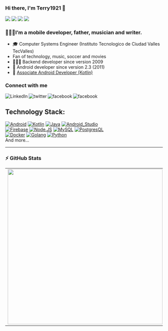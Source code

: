 ### Hi there, I'm Terry1921 👋 

![](https://badges.pufler.dev/visits/terry1921/terry1921?color=blue&style=plastic&logo=Android)
![](https://badges.pufler.dev/years/terry1921?color=red&style=plastic&logo=CodeIgniter)
![](https://badges.pufler.dev/repos/terry1921?color=orange&style=plastic&logo=Github)
![](https://badges.pufler.dev/commits/weekly/terry1921?color=9cf&style=plastic&logo=counter-strike)

<!-- **terry0022/terry0022** is a ✨ _special_ ✨ repository because its `README.md` (this file) appears on your GitHub profile. -->
### 🙋🏻‍♂️I’m a mobile developer, father, musician and writer.
- :mortar_board: Computer Systems Engineer (Instituto Tecnologico de Ciudad Valles TecValles)
- Fan of technology, music, soccer and movies
- 👨🏻‍💻 Backend developer since version 2009
- :robot: Android developer since version 2.3 (2011)
- 📃 [Associate Android Developer (Kotlin)][kotlin_credential]

<!-- ### Spotify Playing 🎧
[![Spotify](https://novatorem-h4kl01ual.vercel.app/api/spotify)](https://open.spotify.com/user/terry1921) 
-->


### Connect with me 

[<img align="left" alt="LinkedIn" src="https://img.shields.io/badge/linkedin-%230077B5.svg?&style=for-the-badge&logo=linkedin&logoColor=white" />][linkedin]
[<img align="left" alt="twitter" src="https://img.shields.io/badge/twitter-%231DA1F2.svg?&style=for-the-badge&logo=twitter&logoColor=white" />][twitter]
[<img align="left" alt="facebook" src="https://img.shields.io/badge/facebook-%231877F2.svg?&style=for-the-badge&logo=facebook&logoColor=white" />][facebook]
[<img align="left" alt="facebook" src="https://img.shields.io/badge/Google%20Play-414141?logo=google-play&logoColor=white&style=for-the-badge" />][google_play]

</br>

## Technology Stack:

[![Android](https://img.shields.io/badge/Android-30D780?style=for-the-badge&logo=android&logoColor=white&labelColor=101010)]()
[![Kotlin](https://img.shields.io/badge/Kotlin-2D91F7?style=for-the-badge&logo=kotlin&logoColor=white&labelColor=101010)]()
[![Java](https://img.shields.io/badge/Java-E61F24?style=for-the-badge&logo=java&logoColor=white&labelColor=101010)]()
[![Android_Studio](https://img.shields.io/badge/Android_Studio-3EDC84?style=for-the-badge&logo=android-studio&logoColor=white&labelColor=101010)]()
</br>
[![Firebase](https://img.shields.io/badge/Firebase-F6830C?style=for-the-badge&logo=firebase&logoColor=white&labelColor=101010)]()
[![Node.JS](https://img.shields.io/badge/Node.JS-7BA91A?style=for-the-badge&logo=node.js&logoColor=white&labelColor=101010)]()
[![MySQL](https://img.shields.io/badge/MySQL-DE8900?style=for-the-badge&logo=mysql&logoColor=white&labelColor=101010)]()
[![PostgresQL](https://shields.io/badge/Postgresql-336791?style=for-the-badge&logo=postgresql&logoColor=white&labelColor=101010)]()
</br>
[![Docker](https://img.shields.io/badge/Docker-2391E6?style=for-the-badge&logo=docker&logoColor=white&labelColor=101010)]()
[![Golang](https://img.shields.io/badge/Golang-00A7D0?style=for-the-badge&logo=Go&logoColor=white&labelColor=101010)]()
[![Python](https://img.shields.io/badge/Python-F7CB3E?style=for-the-badge&logo=python&logoColor=white&labelColor=101010)]()
</br>
And more...
</br>

--- 

### :zap: GitHub Stats

<center>
  <table>
    <tr>
      <td>
        <img width="495px" align="left" src="https://github-readme-stats.vercel.app/api?username=terry1921&count_private=true&show_icons=true&theme=nord"/>
      </td>
  <!--<td>
        <img width="495px" align="left" src="https://github-readme-stats.vercel.app/api/top-langs/?username=terry1921&count_private=true&layout=compact&theme=nord"/>
      </td>
    </tr>   
    <tr>
      <td>
        <img width="495px" align="left" src="https://github-readme-stats.vercel.app/api/pin/?username=terry1921&repo=terry1921&count_private=true&layout=compact&theme=nord"/>
      </td> -->
      <td>
        <img width="495px" align="left" src="https://github-readme-stats.vercel.app/api/wakatime?username=Terry0022&count_private=true&layout=compact&theme=nord"/>
      </td>
    </tr>
  </table>
</center>

[kotlin_credential]: https://www.credential.net/0f5794dc-2b1f-4c5a-9f78-5ad416529252
[linkedin]: https://www.linkedin.com/in/enrique0022/
[twitter]: https://twitter.com/Terry_rockstar
[facebook]: https://www.facebook.com/terryrockstar/
[google_play]: https://play.google.com/store/apps/dev?id=8219039451853930133
